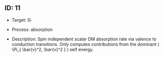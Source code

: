 ## ID: 11

- Target: Si

- Process: absorption

- Description: Spin independent scalar DM absorption rate via valence to conduction transitions. Only computes contributions from the dominant \( \Pi_{ \bar{v}^2, \bar{v}^2 } \) self energy.
